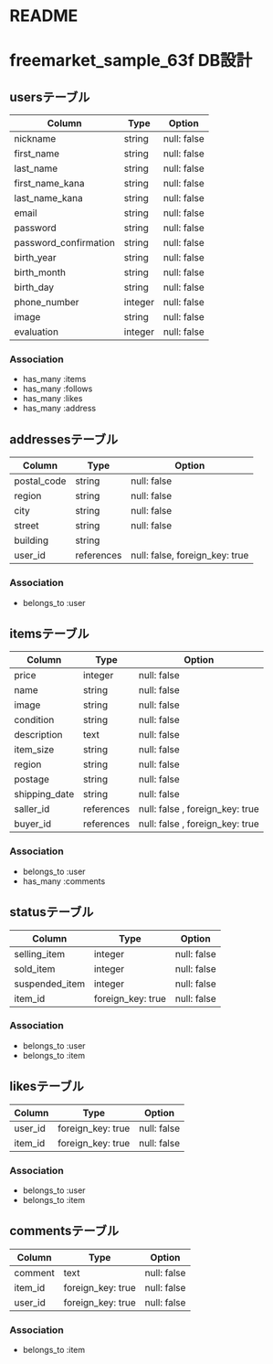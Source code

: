 # README

# freemarket_sample_63f DB設計
## usersテーブル
|Column|Type|Option|
|------|----|------|
|nickname|string|null: false|
|first_name|string|null: false|
|last_name|string|null: false|
|first_name_kana|string|null: false|
|last_name_kana|string|null: false|
|email|string|null: false|
|password|string|null: false|
|password_confirmation|string|null: false|
|birth_year|string|null: false|
|birth_month|string|null: false|
|birth_day|string|null: false|
|phone_number|integer|null: false|
|image|string|null: false|
|evaluation|integer|null: false|


### Association
- has_many :items
- has_many :follows
- has_many :likes
- has_many :address

## addressesテーブル
|Column|Type|Option|
|------|----|------|
|postal_code|string|null: false|
|region|string|null: false|
|city|string|null: false|
|street|string|null: false|
|building|string|
|user_id|references|null: false, foreign_key: true|


### Association
- belongs_to :user

## itemsテーブル
|Column|Type|Option|
|------|----|------|
|price|integer|null: false|
|name|string|null: false|
|image|string|null: false|
|condition|string|null: false|
|description|text|null: false|
|item_size|string|null: false|
|region|string|null: false|
|postage|string|null: false|
|shipping_date|string|null: false|
|saller_id|references|null: false , foreign_key: true|
|buyer_id|references|null: false , foreign_key: true|

### Association
- belongs_to :user
- has_many :comments

## statusテーブル
|Column|Type|Option|
|------|----|------|
|selling_item|integer|null: false|
|sold_item|integer|null: false|
|suspended_item|integer|null: false|
|item_id|foreign_key: true|null: false|

### Association
- belongs_to :user
- belongs_to :item

## likesテーブル
|Column|Type|Option|
|------|----|------|
|user_id|foreign_key: true|null: false|
|item_id|foreign_key: true|null: false|

### Association
- belongs_to :user
- belongs_to :item

## commentsテーブル
|Column|Type|Option|
|------|----|------|
|comment|text|null: false|
|item_id|foreign_key: true|null: false|
|user_id|foreign_key: true|null: false|

### Association
- belongs_to :item


